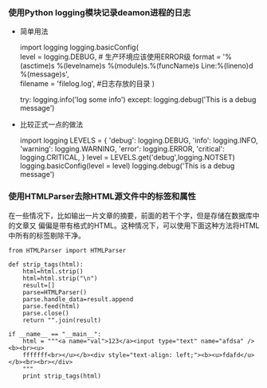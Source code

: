 ### 使用Python logging模块记录deamon进程的日志 ###

* 简单用法

	import logging
	logging.basicConfig(  
		level = logging.DEBUG,   # 生产环境应该使用ERROR级
		format = '%(asctime)s %(levelname)s %(module)s.%(funcName)s Line:%(lineno)d %(message)s',  
		filename = 'filelog.log',  #日志存放的目录
	)
	
	try:
		logging.info('log some info')
	except:
		logging.debug('This is a debug message')
	

* 比较正式一点的做法

	import logging
	LEVELS = {
		'debug': logging.DEBUG,
		'info': logging.INFO,
		'warning': logging.WARNING,
		'error': logging.ERROR,
		'critical': logging.CRITICAL,
		}
	level = LEVELS.get('debug',logging.NOTSET)
	logging.basicConfig(level = level)
	logging.debug('This is a debug message')


### 使用HTMLParser去除HTML源文件中的标签和属性 ###

在一些情况下，比如输出一片文章的摘要，前面的若干个字，但是存储在数据库中的文章又
偏偏是带有格式的HTML。这种情况下，可以使用下面这种方法将HTML中所有的标签剔除干净。

	from HTMLParser import HTMLParser

	def strip_tags(html):
		html=html.strip()
		html=html.strip("\n")
		result=[]
		parse=HTMLParser()
		parse.handle_data=result.append
		parse.feed(html)
		parse.close()
		return "".join(result)

	if __name__ == "__main__":
		html = """<a name="val">123</a><input type="text" name="afdsa" /><b><br><u>
		fffffff<br></u></b><div style="text-align: left;"><b><u>fdafd</u></b><br><br></div>
		"""
		print strip_tags(html)

